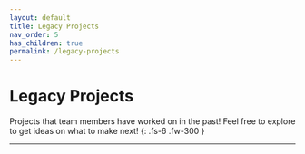 ```yaml
---
layout: default
title: Legacy Projects
nav_order: 5
has_children: true
permalink: /legacy-projects
---
```


# Legacy Projects

Projects that team members have worked on in the past! Feel free to explore to get ideas on what to make next!
{: .fs-6 .fw-300 }

---


